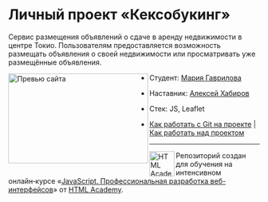 # Личный проект «Кексобукинг»
Сервис размещения объявлений о сдаче в аренду недвижимости в центре Токио. Пользователям предоставляется возможность размещать объявления о своей недвижимости или просматривать уже размещённые объявления.

<img align="left" width="280" height="180" alt="Превью сайта" src="https://up.htmlacademy.ru/assets/intensives/javascript/27/projects/keksobooking/preview.jpg?v=202212230324">

* Студент: [Мария Гаврилова](https://up.htmlacademy.ru/javascript/27/user/2071173)
* Наставник: [Алексей Хабиров](https://htmlacademy.ru/profile/alex_khab)
* Стек: JS, Leaflet
  
* [Как работать с Git на проекте](Contributing.md) | [Как работать над проектом](Workflow.md)


---

<a href="https://htmlacademy.ru/intensive/javascript"><img align="left" width="50" height="50" alt="HTML Academy" src="https://up.htmlacademy.ru/static/img/intensive/javascript/logo-for-github-2.png"></a>

Репозиторий создан для обучения на интенсивном онлайн‑курсе «[JavaScript. Профессиональная разработка веб-интерфейсов](https://htmlacademy.ru/intensive/javascript)» от [HTML Academy](https://htmlacademy.ru).
